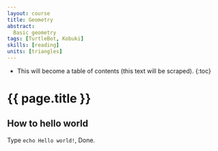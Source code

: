 ```yaml
---
layout: course
title: Geometry
abstract:
  Basic geometry
tags: [TurtleBot, Kobuki]
skills: [reading]
units: [triangles]
---
```




* This will become a table of contents (this text will be scraped).
{:toc}

# {{ page.title }}

## How to hello world

Type `echo Hello world!`, Done.